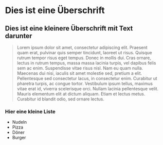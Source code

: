 # Dies ist eine Überschrift
## Dies ist eine kleinere Überschrift mit Text darunter

> Lorem ipsum dolor sit amet, consectetur adipiscing elit. Praesent quam erat, pulvinar quis semper tincidunt, laoreet ut risus. Quisque rutrum tempor risus eget tempus. Donec in mollis dui. Cras ornare, lectus in rutrum tempus, massa massa lacinia turpis, vel dapibus felis sem ac enim. Suspendisse vitae risus nisl. Nam eu quam nulla. Maecenas dui nisi, iaculis sit amet molestie sed, pretium a elit. Pellentesque sed consectetur lacus, in consectetur enim. Curabitur ut pharetra turpis, ac congue tortor. Vestibulum ipsum tellus, maximus vitae erat id, viverra scelerisque orci. Nullam lacinia pellentesque velit. Mauris elementum elit at dictum aliquam. Etiam et lectus metus. Curabitur id blandit odio, sed ornare lectus.

### Hier eine kleine Liste

- Nudeln
- Pizza
- Döner
- Burger